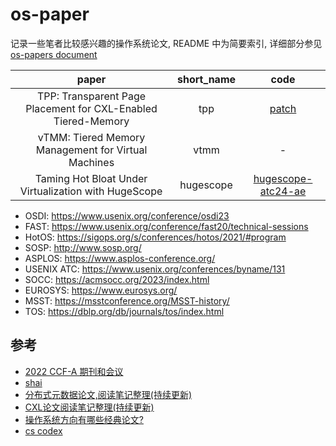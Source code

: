 
# os-paper

记录一些笔者比较感兴趣的操作系统论文, README 中为简要索引, 详细部分参见 [os-papers document](https://luzhixing12345.github.io/os-papers/)

<!-- insert -->
|paper|short_name|code|
|:--:|:--:|:--:|
|TPP: Transparent Page Placement for CXL-Enabled Tiered-Memory|tpp|[patch](https://lore.kernel.org/lkml/cover.1637778851.git.hasanalmaruf@fb.com/)|
|vTMM: Tiered Memory Management for Virtual Machines|vtmm|-|
|Taming Hot Bloat Under Virtualization with HugeScope|hugescope|[hugescope-atc24-ae](https://github.com/TELOS-syslab/hugescope-atc24-ae)|
<!-- end -->

- OSDI: https://www.usenix.org/conference/osdi23
- FAST: https://www.usenix.org/conference/fast20/technical-sessions
- HotOS: https://sigops.org/s/conferences/hotos/2021/#program
- SOSP: http://www.sosp.org/
- ASPLOS: https://www.asplos-conference.org/
- USENIX ATC: https://www.usenix.org/conferences/byname/131
- SOCC: https://acmsocc.org/2023/index.html
- EUROSYS: https://www.eurosys.org/
- MSST: https://msstconference.org/MSST-history/
- TOS: https://dblp.org/db/journals/tos/index.html

## 参考

- [2022 CCF-A 期刊和会议](https://www.ccf.org.cn/ccf/contentcore/resource/download?ID=24593B4DA44CC9C37A775C5FAF753AF7513C9AC66E1E3AA5B3CD410B5EC529F8)
- [shai](https://shai.pub/)
- [分布式元数据论文,阅读笔记整理(持续更新)](https://zhuanlan.zhihu.com/p/673282792)
- [CXL论文阅读笔记整理(持续更新)](https://zhuanlan.zhihu.com/p/673281189)
- [操作系统方向有哪些经典论文?](https://www.zhihu.com/question/638849154)
- [cs codex](https://codex.cs.yale.edu/avi/os-book/OS10/important-papers.pdf)